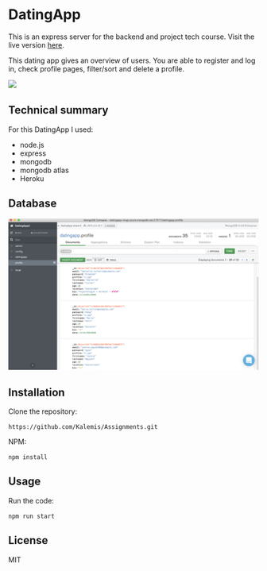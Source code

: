 # DatingApp
This is an express server for the backend and project tech course. Visit the live version [here](https://calm-wave-52017.herokuapp.com/).

This dating app gives an overview of users. You are able to register and log in, check profile pages, filter/sort and delete a profile. 

![](https://github.com/Kalemis/Assignments/blob/master/artboards/Profile%20%E2%80%93%20with%20talking%20history.jpg?raw=true)

## Technical summary
For this DatingApp I used: 
- node.js
- express
- mongodb
- mongodb atlas
- Heroku

## Database
![db screenshot](https://github.com/Kalemis/Assignments/blob/master/artboards/Schermafbeelding%202019-04-12%20om%2010.20.19.png)

## Installation 
Clone the repository: 
```
https://github.com/Kalemis/Assignments.git
```

NPM: 
```
npm install
```

## Usage
Run the code: 
```
npm run start
```

## License
MIT
